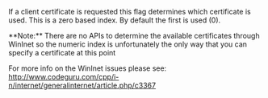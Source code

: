 ﻿If a client certificate is requested this flag determines which certificate is used. This is a zero based index. By default the first is used (0).

<div class="notebox">**Note:**  
There are no APIs to determine the available certificates through WinInet so the numeric index is unfortunately the only way that you can specify a certificate at this point</div>

For more info on the WinInet issues please see:
http://www.codeguru.com/cpp/i-n/internet/generalinternet/article.php/c3367